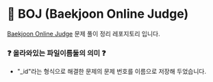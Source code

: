 # 💯 BOJ (Baekjoon Online Judge)

<a href="https://www.acmicpc.net/">Baekjoon Online Judge</a> 문제 풀이 정리 레포지토리 입니다.

### ❓ 올라와있는 파일이름둘의 의미 ❓
  
- "_id"라는 형식으로 해결한 문제의 문제 번호를 이름으로 저장해 두었습니다.
